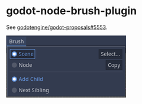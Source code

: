 # godot-node-brush-plugin

See [godotengine/godot-proposals#5553](https://github.com/godotengine/godot-proposals/issues/5553).

![image](screenshots/1.png)

